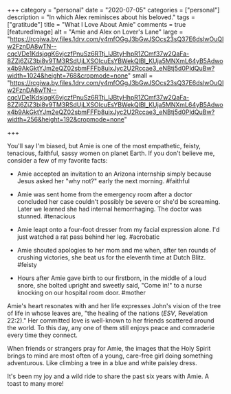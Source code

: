 +++
category = "personal"
date = "2020-07-05"
categories = ["personal"]
description = "In which Alex reminisces about his beloved."
tags = ["gratitude"]
title = "What I Love About Amie"
comments = true
[featuredImage]
  alt = "Amie and Alex on Lover's Lane"
  large = "https://rcgiwa.by.files.1drv.com/y4mfOGgJ3bGwJSOcs23sQ37E6dslwOuQIw2FznDA8wTN--cqcVDe1KdsjqgK6vjczfPnuSz6RTtj_lJBtyHhpR1ZCmf37w2QaFa-8ZZj6ZjZ3bi8v9TM3RSdUjLXSOIcuEsYBWekQlBI_KUja5MNXmL64yB5Adwox4b9AkGktYJm2eQZ02sbmFFFb8uixJyc2U2Rccae3_eNBtj5d0PldQuBw?width=1024&height=768&cropmode=none"
  small = "https://rcgiwa.by.files.1drv.com/y4mfOGgJ3bGwJSOcs23sQ37E6dslwOuQIw2FznDA8wTN--cqcVDe1KdsjqgK6vjczfPnuSz6RTtj_lJBtyHhpR1ZCmf37w2QaFa-8ZZj6ZjZ3bi8v9TM3RSdUjLXSOIcuEsYBWekQlBI_KUja5MNXmL64yB5Adwox4b9AkGktYJm2eQZ02sbmFFFb8uixJyc2U2Rccae3_eNBtj5d0PldQuBw?width=256&height=192&cropmode=none"

+++

You'll say I'm biased, but Amie is one of the most empathetic, feisty, tenacious, faithful, sassy women on planet Earth. If you don't believe me, consider a few of my favorite facts:

- Amie accepted an invitation to an Arizona internship simply because Jesus asked her "why not?" early the next morning. #faithful

- Amie was sent home from the emergency room after a doctor concluded her case couldn't possibly be severe or she'd be screaming. Later we learned she had internal hemorrhaging. The doctor was stunned. #tenacious

- Amie leapt onto a four-foot dresser from my facial expression alone. I'd just watched a rat pass behind her leg. #acrobatic

- Amie shouted apologies to her mom and me when, after ten rounds of crushing victories, she beat us for the eleventh time at Dutch Blitz. #feisty

- Hours after Amie gave birth to our firstborn, in the middle of a loud snore, she bolted upright and sweetly said, "Come in!" to a nurse knocking on our hospital room door. #mother

Amie's heart resonates with and her life expresses John's vision of the tree of life in whose leaves are, "the healing of the nations (_ESV_, Revelation 22:2)." Her committed love is well-known to her friends scattered around the world. To this day, any one of them still enjoys peace and comraderie every time they connect.

When friends or strangers pray for Amie, the images that the Holy Spirit brings to mind are most often of a young, care-free girl doing something adventurous. Like climbing a tree in a blue and white paisley dress.

It's been my joy and a wild ride to share the past six years with Amie. A toast to many more!

